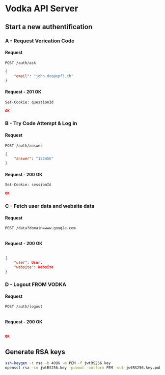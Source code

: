 # Vodka API Server

## Start a new authentification

### A - Request Verication Code

#### Request

```http
POST /auth/ask
```

```json
{
	"email": "john.doe@epfl.ch"
}
```

#### Request - 201 OK

```http
Set-Cookie: questionId
```

```json
OK
```

### B - Try Code Attempt & Log in

#### Request

```http
POST /auth/answer
```

```json
{
	"answer": "123456"
}
```

#### Request - 200 OK

```http
Set-Cookie: sessionId
```

```json
OK
```

### C - Fetch user data and website data

#### Request

```http
POST /data?domain=www.google.com
```

```json

```

#### Request - 200 OK

```http

```

```json
{
    "user": User,
    "website": Website
}
```

### D - Logout FROM VODKA

#### Request

```http
POST /auth/logout
```

```json

```

#### Request - 200 OK

```http

```

```json
OK
```

## Generate RSA keys

```bash
ssh-keygen -t rsa -b 4096 -m PEM -f jwtRS256.key
openssl rsa -in jwtRS256.key -pubout -outform PEM -out jwtRS256.key.pub
```
